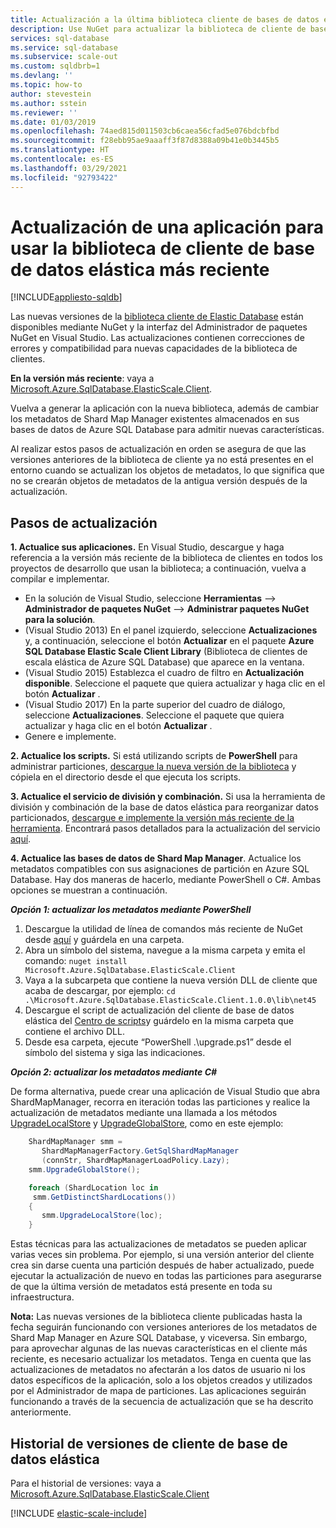 ```yaml
---
title: Actualización a la última biblioteca cliente de bases de datos elásticas
description: Use NuGet para actualizar la biblioteca de cliente de base de datos elástica.
services: sql-database
ms.service: sql-database
ms.subservice: scale-out
ms.custom: sqldbrb=1
ms.devlang: ''
ms.topic: how-to
author: stevestein
ms.author: sstein
ms.reviewer: ''
ms.date: 01/03/2019
ms.openlocfilehash: 74aed815d011503cb6caea56cfad5e076bdcbfbd
ms.sourcegitcommit: f28ebb95ae9aaaff3f87d8388a09b41e0b3445b5
ms.translationtype: HT
ms.contentlocale: es-ES
ms.lasthandoff: 03/29/2021
ms.locfileid: "92793422"
---
```

# <a name="upgrade-an-app-to-use-the-latest-elastic-database-client-library"></a>Actualización de una aplicación para usar la biblioteca de cliente de base de datos elástica más reciente
[!INCLUDE[appliesto-sqldb](../includes/appliesto-sqldb.md)]

Las nuevas versiones de la [biblioteca cliente de Elastic Database](elastic-database-client-library.md) están disponibles mediante NuGet y la interfaz del Administrador de paquetes NuGet en Visual Studio. Las actualizaciones contienen correcciones de errores y compatibilidad para nuevas capacidades de la biblioteca de clientes.

**En la versión más reciente**: vaya a [Microsoft.Azure.SqlDatabase.ElasticScale.Client](https://www.nuget.org/packages/Microsoft.Azure.SqlDatabase.ElasticScale.Client/).

Vuelva a generar la aplicación con la nueva biblioteca, además de cambiar los metadatos de Shard Map Manager existentes almacenados en sus bases de datos de Azure SQL Database para admitir nuevas características.

Al realizar estos pasos de actualización en orden se asegura de que las versiones anteriores de la biblioteca de cliente ya no está presentes en el entorno cuando se actualizan los objetos de metadatos, lo que significa que no se crearán objetos de metadatos de la antigua versión después de la actualización.

## <a name="upgrade-steps"></a>Pasos de actualización

**1. Actualice sus aplicaciones.** En Visual Studio, descargue y haga referencia a la versión más reciente de la biblioteca de clientes en todos los proyectos de desarrollo que usan la biblioteca; a continuación, vuelva a compilar e implementar.

* En la solución de Visual Studio, seleccione **Herramientas** --> **Administrador de paquetes NuGet** -->  **Administrar paquetes NuGet para la solución**.
* (Visual Studio 2013) En el panel izquierdo, seleccione **Actualizaciones** y, a continuación, seleccione el botón **Actualizar** en el paquete **Azure SQL Database Elastic Scale Client Library** (Biblioteca de clientes de escala elástica de Azure SQL Database) que aparece en la ventana.
* (Visual Studio 2015) Establezca el cuadro de filtro en **Actualización disponible**. Seleccione el paquete que quiera actualizar y haga clic en el botón **Actualizar** .
* (Visual Studio 2017) En la parte superior del cuadro de diálogo, seleccione **Actualizaciones**. Seleccione el paquete que quiera actualizar y haga clic en el botón **Actualizar** .
* Genere e implemente.

**2. Actualice los scripts.** Si está utilizando scripts de **PowerShell** para administrar particiones, [descargue la nueva versión de la biblioteca](https://www.nuget.org/packages/Microsoft.Azure.SqlDatabase.ElasticScale.Client/) y cópiela en el directorio desde el que ejecuta los scripts.

**3. Actualice el servicio de división y combinación.** Si usa la herramienta de división y combinación de la base de datos elástica para reorganizar datos particionados, [descargue e implemente la versión más reciente de la herramienta](https://www.nuget.org/packages/Microsoft.Azure.SqlDatabase.ElasticScale.Service.SplitMerge/). Encontrará pasos detallados para la actualización del servicio [aquí](elastic-scale-overview-split-and-merge.md).

**4. Actualice las bases de datos de Shard Map Manager**. Actualice los metadatos compatibles con sus asignaciones de partición en Azure SQL Database.  Hay dos maneras de hacerlo, mediante PowerShell o C#. Ambas opciones se muestran a continuación.

***Opción 1: actualizar los metadatos mediante PowerShell***

1. Descargue la utilidad de línea de comandos más reciente de NuGet desde [aquí](https://nuget.org/nuget.exe) y guárdela en una carpeta.
2. Abra un símbolo del sistema, navegue a la misma carpeta y emita el comando: `nuget install Microsoft.Azure.SqlDatabase.ElasticScale.Client`
3. Vaya a la subcarpeta que contiene la nueva versión DLL de cliente que acaba de descargar, por ejemplo: `cd .\Microsoft.Azure.SqlDatabase.ElasticScale.Client.1.0.0\lib\net45`
4. Descargue el script de actualización del cliente de base de datos elástica del [Centro de scripts](https://gallery.technet.microsoft.com/scriptcenter/Azure-SQL-Database-Elastic-6442e6a9)y guárdelo en la misma carpeta que contiene el archivo DLL.
5. Desde esa carpeta, ejecute “PowerShell .\upgrade.ps1” desde el símbolo del sistema y siga las indicaciones.

***Opción 2: actualizar los metadatos mediante C#***

De forma alternativa, puede crear una aplicación de Visual Studio que abra ShardMapManager, recorra en iteración todas las particiones y realice la actualización de metadatos mediante una llamada a los métodos [UpgradeLocalStore](/dotnet/api/microsoft.azure.sqldatabase.elasticscale.shardmanagement.shardmapmanager.upgradelocalstore) y [UpgradeGlobalStore](/dotnet/api/microsoft.azure.sqldatabase.elasticscale.shardmanagement.shardmapmanager.upgradeglobalstore), como en este ejemplo:

```csharp
    ShardMapManager smm =
       ShardMapManagerFactory.GetSqlShardMapManager
       (connStr, ShardMapManagerLoadPolicy.Lazy);
    smm.UpgradeGlobalStore();

    foreach (ShardLocation loc in
     smm.GetDistinctShardLocations())
    {
       smm.UpgradeLocalStore(loc);
    }
```

Estas técnicas para las actualizaciones de metadatos se pueden aplicar varias veces sin problema. Por ejemplo, si una versión anterior del cliente crea sin darse cuenta una partición después de haber actualizado, puede ejecutar la actualización de nuevo en todas las particiones para asegurarse de que la última versión de metadatos está presente en toda su infraestructura.

**Nota:**  Las nuevas versiones de la biblioteca cliente publicadas hasta la fecha seguirán funcionando con versiones anteriores de los metadatos de Shard Map Manager en Azure SQL Database, y viceversa.   Sin embargo, para aprovechar algunas de las nuevas características en el cliente más reciente, es necesario actualizar los metadatos.   Tenga en cuenta que las actualizaciones de metadatos no afectarán a los datos de usuario ni los datos específicos de la aplicación, solo a los objetos creados y utilizados por el Administrador de mapa de particiones.  Las aplicaciones seguirán funcionando a través de la secuencia de actualización que se ha descrito anteriormente.

## <a name="elastic-database-client-version-history"></a>Historial de versiones de cliente de base de datos elástica

Para el historial de versiones: vaya a [Microsoft.Azure.SqlDatabase.ElasticScale.Client](https://www.nuget.org/packages/Microsoft.Azure.SqlDatabase.ElasticScale.Client/)

[!INCLUDE [elastic-scale-include](../../../includes/elastic-scale-include.md)]

<!--Image references-->
[1]:./media/sql-database-elastic-scale-upgrade-client-library/nuget-upgrade.png